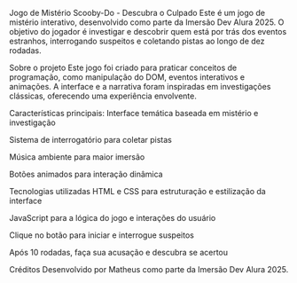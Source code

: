 Jogo de Mistério Scooby-Do - Descubra o Culpado
Este é um jogo de mistério interativo, desenvolvido como parte da Imersão Dev Alura 2025. O objetivo do jogador é investigar e descobrir quem está por trás dos eventos estranhos, interrogando suspeitos e coletando pistas ao longo de dez rodadas.

Sobre o projeto
Este jogo foi criado para praticar conceitos de programação, como manipulação do DOM, eventos interativos e animações. A interface e a narrativa foram inspiradas em investigações clássicas, oferecendo uma experiência envolvente.

Características principais:
Interface temática baseada em mistério e investigação

Sistema de interrogatório para coletar pistas

Música ambiente para maior imersão

Botões animados para interação dinâmica

Tecnologias utilizadas
HTML e CSS para estruturação e estilização da interface

JavaScript para a lógica do jogo e interações do usuário

Clique no botão para iniciar e interrogue suspeitos

Após 10 rodadas, faça sua acusação e descubra se acertou

Créditos
Desenvolvido por Matheus como parte da Imersão Dev Alura 2025.
